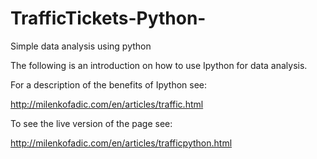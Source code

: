# TrafficTickets-Python-
Simple data analysis using python

The following is an introduction on how to use Ipython for data analysis. 

For a description of the benefits of Ipython see:

http://milenkofadic.com/en/articles/traffic.html

To see the live version of the page see:

http://milenkofadic.com/en/articles/trafficpython.html
